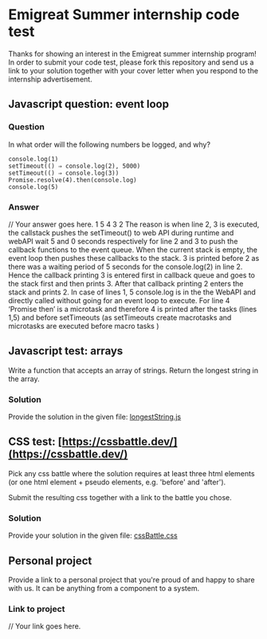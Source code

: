 # Emigreat Summer internship code test

Thanks for showing an interest in the Emigreat summer internship program!  In order to submit your code test, please fork this repository and send us a link to your solution together with your cover letter when you respond to the internship advertisement.

## Javascript question: event loop

### Question

In what order will the following numbers be logged, and why?

```
console.log(1)
setTimeout(() ⇒ console.log(2), 5000)
setTimeout(() ⇒ console.log(3))
Promise.resolve(4).then(console.log)
console.log(5)
```

### Answer
// Your answer goes here.
1
5
4
3
2
The reason is when line 2, 3 is executed,  the callstack pushes the setTimeout() to web API during runtime and webAPI wait 5 and 0 seconds respectively for line 2 and 3 to push the callback functions to the event queue. When the current stack is empty, the event loop then pushes these callbacks to the stack.  3 is printed before 2 as there was a waiting period of 5 seconds for the console.log(2) in line 2. Hence the callback printing 3 is entered first in callback queue and goes to the stack first and then prints 3. After that callback printing 2 enters the stack and prints 2.
In case of lines 1, 5 console.log is in the the WebAPI and directly called without going for an event loop to execute. 
For line 4 ‘Promise then’ is a microtask and therefore 4 is printed after the tasks (lines 1,5) and before setTimeouts (as setTimeouts create macrotasks and microtasks are executed before macro tasks )


## Javascript test: arrays

Write a function that accepts an array of strings. Return the longest string in the array.

### Solution
Provide the solution in the given file: [longestString.js](https://github.com/emigreat-dev/internship-code-test/blob/main/longestString.js)

## CSS test: [https://cssbattle.dev/](https://cssbattle.dev/)
Pick any css battle where the solution requires at least three html elements (or one html element + pseudo elements, e.g. 'before' and 'after').

Submit the resulting css together with a link to the battle you chose.

### Solution
Provide your solution in the given file: [cssBattle.css](https://github.com/emigreat-dev/internship-code-test/blob/main/cssBattle.css)

## Personal project

Provide a link to a personal project that you're proud of and happy to share with us. It can be anything from a component to a system.

### Link to project
// Your link goes here.
